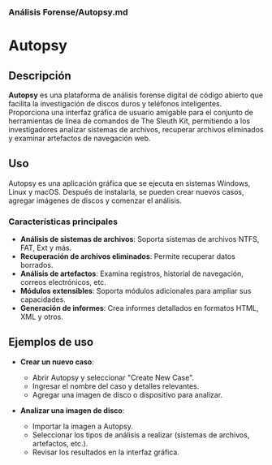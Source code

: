 ### **Análisis Forense/Autopsy.md**

# Autopsy

## Descripción

**Autopsy** es una plataforma de análisis forense digital de código abierto que facilita la investigación de discos duros y teléfonos inteligentes. Proporciona una interfaz gráfica de usuario amigable para el conjunto de herramientas de línea de comandos de The Sleuth Kit, permitiendo a los investigadores analizar sistemas de archivos, recuperar archivos eliminados y examinar artefactos de navegación web.

## Uso

Autopsy es una aplicación gráfica que se ejecuta en sistemas Windows, Linux y macOS. Después de instalarla, se pueden crear nuevos casos, agregar imágenes de discos y comenzar el análisis.

### Características principales

- **Análisis de sistemas de archivos**: Soporta sistemas de archivos NTFS, FAT, Ext y más.
- **Recuperación de archivos eliminados**: Permite recuperar datos borrados.
- **Análisis de artefactos**: Examina registros, historial de navegación, correos electrónicos, etc.
- **Módulos extensibles**: Soporta módulos adicionales para ampliar sus capacidades.
- **Generación de informes**: Crea informes detallados en formatos HTML, XML y otros.

## Ejemplos de uso

- **Crear un nuevo caso**:

  - Abrir Autopsy y seleccionar "Create New Case".
  - Ingresar el nombre del caso y detalles relevantes.
  - Agregar una imagen de disco o dispositivo para analizar.

- **Analizar una imagen de disco**:

  - Importar la imagen a Autopsy.
  - Seleccionar los tipos de análisis a realizar (sistemas de archivos, artefactos, etc.).
  - Revisar los resultados en la interfaz gráfica.

